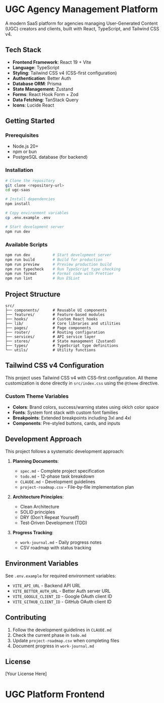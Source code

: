 # UGC Agency Management Platform

A modern SaaS platform for agencies managing User-Generated Content (UGC) creators and clients, built with React, TypeScript, and Tailwind CSS v4.

## Tech Stack

- **Frontend Framework**: React 19 + Vite
- **Language**: TypeScript
- **Styling**: Tailwind CSS v4 (CSS-first configuration)
- **Authentication**: Better Auth
- **Database ORM**: Prisma
- **State Management**: Zustand
- **Forms**: React Hook Form + Zod
- **Data Fetching**: TanStack Query
- **Icons**: Lucide React

## Getting Started

### Prerequisites
- Node.js 20+ 
- npm or bun
- PostgreSQL database (for backend)

### Installation

```bash
# Clone the repository
git clone <repository-url>
cd ugc-saas

# Install dependencies
npm install

# Copy environment variables
cp .env.example .env

# Start development server
npm run dev
```

### Available Scripts

```bash
npm run dev          # Start development server
npm run build        # Build for production
npm run preview      # Preview production build
npm run typecheck    # Run TypeScript type checking
npm run format       # Format code with Prettier
npm run lint         # Run ESLint
```

## Project Structure

```
src/
├── components/      # Reusable UI components
├── features/        # Feature-based modules
├── hooks/           # Custom React hooks
├── lib/             # Core libraries and utilities
├── pages/           # Page components
├── router/          # Routing configuration
├── services/        # API service layer
├── stores/          # State management (Zustand)
├── types/           # TypeScript type definitions
└── utils/           # Utility functions
```

## Tailwind CSS v4 Configuration

This project uses Tailwind CSS v4 with CSS-first configuration. All theme customization is done directly in `src/index.css` using the `@theme` directive.

### Custom Theme Variables

- **Colors**: Brand colors, success/warning states using oklch color space
- **Fonts**: System font stack with custom font families
- **Breakpoints**: Extended breakpoints including 3xl and 4xl
- **Components**: Pre-styled buttons, cards, and inputs

## Development Approach

This project follows a systematic development approach:

1. **Planning Documents**:
   - `spec.md` - Complete project specification
   - `todo.md` - 12-phase task breakdown
   - `CLAUDE.md` - Development guidelines
   - `project-roadmap.csv` - File-by-file implementation plan

2. **Architecture Principles**:
   - Clean Architecture
   - SOLID principles
   - DRY (Don't Repeat Yourself)
   - Test-Driven Development (TDD)

3. **Progress Tracking**:
   - `work-journal.md` - Daily progress notes
   - CSV roadmap with status tracking

## Environment Variables

See `.env.example` for required environment variables:

- `VITE_API_URL` - Backend API URL
- `VITE_BETTER_AUTH_URL` - Better Auth server URL
- `VITE_GOOGLE_CLIENT_ID` - Google OAuth client ID
- `VITE_GITHUB_CLIENT_ID` - GitHub OAuth client ID

## Contributing

1. Follow the development guidelines in `CLAUDE.md`
2. Check the current phase in `todo.md`
3. Update `project-roadmap.csv` when completing files
4. Document progress in `work-journal.md`

## License

[Your License Here]
# UGC Platform Frontend
